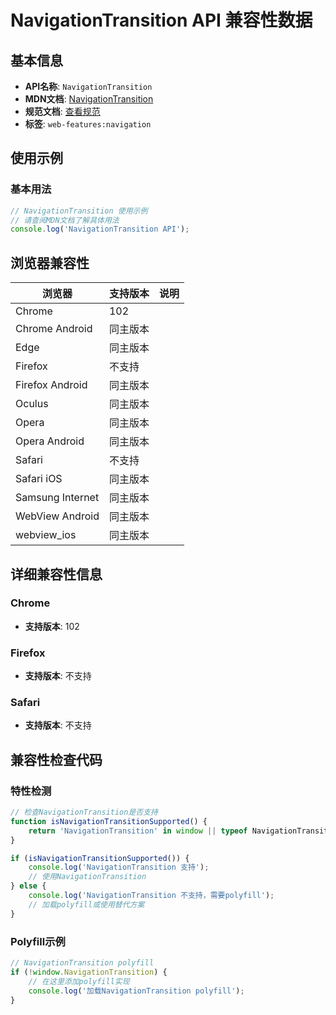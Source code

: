 # NavigationTransition API 兼容性数据

## 基本信息

- **API名称**: `NavigationTransition`
- **MDN文档**: [NavigationTransition](https://developer.mozilla.org/docs/Web/API/NavigationTransition)
- **规范文档**: [查看规范](https://html.spec.whatwg.org/multipage/nav-history-apis.html#navigationtransition)
- **标签**: `web-features:navigation`

## 使用示例

### 基本用法

```javascript
// NavigationTransition 使用示例
// 请查阅MDN文档了解具体用法
console.log('NavigationTransition API');
```

## 浏览器兼容性

| 浏览器 | 支持版本 | 说明 |
|--------|----------|------|
| Chrome | 102 |  |
| Chrome Android | 同主版本 |  |
| Edge | 同主版本 |  |
| Firefox | 不支持 |  |
| Firefox Android | 同主版本 |  |
| Oculus | 同主版本 |  |
| Opera | 同主版本 |  |
| Opera Android | 同主版本 |  |
| Safari | 不支持 |  |
| Safari iOS | 同主版本 |  |
| Samsung Internet | 同主版本 |  |
| WebView Android | 同主版本 |  |
| webview_ios | 同主版本 |  |

## 详细兼容性信息

### Chrome

- **支持版本**: 102

### Firefox

- **支持版本**: 不支持

### Safari

- **支持版本**: 不支持

## 兼容性检查代码

### 特性检测

```javascript
// 检查NavigationTransition是否支持
function isNavigationTransitionSupported() {
    return 'NavigationTransition' in window || typeof NavigationTransition !== 'undefined';
}

if (isNavigationTransitionSupported()) {
    console.log('NavigationTransition 支持');
    // 使用NavigationTransition
} else {
    console.log('NavigationTransition 不支持，需要polyfill');
    // 加载polyfill或使用替代方案
}
```

### Polyfill示例

```javascript
// NavigationTransition polyfill
if (!window.NavigationTransition) {
    // 在这里添加polyfill实现
    console.log('加载NavigationTransition polyfill');
}
```

